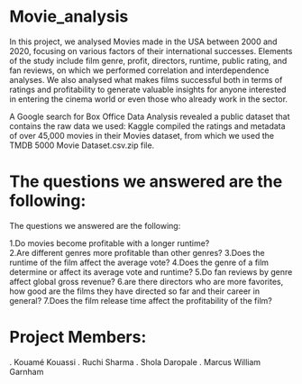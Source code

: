 # Movie_analysis

In this project, we analysed Movies made in the USA between 2000 and 2020, focusing on various factors of their international successes. Elements of the study include film genre, profit, directors, runtime, public rating, and fan reviews, on which we performed correlation and interdependence analyses. We also analysed what makes films successful both in terms of ratings and profitability to generate valuable insights for anyone interested in entering the cinema world or even those who already work in the sector.

A Google search for Box Office Data Analysis revealed a public dataset that contains the raw data we used:
Kaggle compiled the ratings and metadata of over 45,000 movies in their Movies dataset, from which we used the TMDB 5000 Movie Dataset.csv.zip file.

# The questions we answered are the following:


The questions we answered are the following:

1.Do movies become profitable with a longer runtime?<br>
2.Are different genres more profitable than other genres?
3.Does the runtime of the film affect the average vote?
4.Does the genre of a film determine or affect its average vote and runtime?
5.Do fan reviews by genre affect global gross revenue?
6.are there directors who are more favorites, how good are the films they have directed so far and their career in general?
7.Does the film release time affect the profitability of the film?

# Project Members:
. Kouamé Kouassi
. Ruchi Sharma
. Shola Daropale
. Marcus William Garnham

